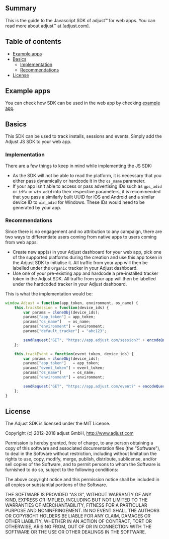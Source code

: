 ## Summary

This is the guide to the Javascript SDK of adjust™ for web apps. You can read more about adjust™ at [adjust.com].

## Table of contents

* [Example apps](#example-app)
* [Basics](#basics)
   * [Implementation](#implementation)
   * [Recommendations](#recommendations)
* [License](#license)

## <a id="example-app"></a>Example apps

You can check how SDK can be used in the web app by checking [example app][example-app].

## <a id="basics">Basics

This SDK can be used to track installs, sessions and events. Simply add the Adjust JS SDK to your web app.

### <a id="implementation">Implementation

There are a few things to keep in mind while implementing the JS SDK:

- As the SDK will not be able to read the platform, it is necessary that you either pass dynamically or hardcode it in the `os_name` parameter.
- If your app isn't able to access or pass advertising IDs such as `gps_adid` or `idfa` or `win_adid` into their respective parameters, it is recommended that you pass a similarly built UUID for iOS and Android and a similar device ID to `win_adid` for Windows. These IDs would need to be generated by your app.

### <a id="recommendations">Recommendations

Since there is no engagement and no attribution to any campaign, there are two ways to differentiate users coming from native apps to users coming from web apps:

- Create new app(s) in your Adjust dashboard for your web app, pick one of the supported platforms during the creation and use this app token in the Adjust SDK to initialise it. All traffic from your app will then be labelled under the `Organic` tracker in your Adjust dashboard.
- Use one of your pre-existing app and hardcode a pre-installed tracker token in the Adjust SDK. All traffic from your app will then be labelled under the hardcoded tracker in your Adjust dashboard.

This is what the implementation would be:

```js
window.Adjust = function(app_token, environment, os_name) {
    this.trackSession = function(device_ids) {
        var params = cloneObj(device_ids);
        params["app_token"] = app_token;
        params["os_name"]   = os_name;
        params["environment"] = environment;
        params["default_tracker"] = "abc123";

        sendRequest("GET", "https://app.adjust.com/session?" + encodeQueryString(params));
    };

    this.trackEvent = function(event_token, device_ids) {
        var params = cloneObj(device_ids);
        params["app_token"]   = app_token;
        params["event_token"] = event_token;
        params["os_name"]     = os_name;
        params["environment"] = environment;

        sendRequest("GET", "https://app.adjust.com/event?" + encodeQueryString(params));
    };
}
```

## <a id="license">License

The Adjust SDK is licensed under the MIT License.

Copyright (c) 2012-2018 adjust GmbH, http://www.adjust.com

Permission is hereby granted, free of charge, to any person obtaining a copy of
this software and associated documentation files (the "Software"), to deal in
the Software without restriction, including without limitation the rights to
use, copy, modify, merge, publish, distribute, sublicense, and/or sell copies
of the Software, and to permit persons to whom the Software is furnished to do
so, subject to the following conditions:

The above copyright notice and this permission notice shall be included in all
copies or substantial portions of the Software.

THE SOFTWARE IS PROVIDED "AS IS", WITHOUT WARRANTY OF ANY KIND, EXPRESS OR
IMPLIED, INCLUDING BUT NOT LIMITED TO THE WARRANTIES OF MERCHANTABILITY,
FITNESS FOR A PARTICULAR PURPOSE AND NONINFRINGEMENT. IN NO EVENT SHALL THE
AUTHORS OR COPYRIGHT HOLDERS BE LIABLE FOR ANY CLAIM, DAMAGES OR OTHER
LIABILITY, WHETHER IN AN ACTION OF CONTRACT, TORT OR OTHERWISE, ARISING FROM,
OUT OF OR IN CONNECTION WITH THE SOFTWARE OR THE USE OR OTHER DEALINGS IN THE
SOFTWARE.


[example-app]:  example.js
